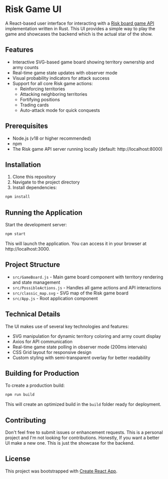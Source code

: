 # Risk Game UI

A React-based user interface for interacting with a [Risk board game API](https://github.com/Krilecy/risk-board_game-server) implementation written in Rust. This UI provides a simple way to play the game and showcases the backend which is the actual star of the show.

## Features

- Interactive SVG-based game board showing territory ownership and army counts
- Real-time game state updates with observer mode
- Visual probability indicators for attack success
- Support for all core Risk game actions:
  - Reinforcing territories
  - Attacking neighboring territories
  - Fortifying positions
  - Trading cards
  - Auto-attack mode for quick conquests

## Prerequisites

- Node.js (v18 or higher recommended)
- npm
- The Risk game API server running locally (default: http://localhost:8000)

## Installation

1. Clone this repository
2. Navigate to the project directory
3. Install dependencies:
```bash
npm install
```
## Running the Application

Start the development server:
```bash
npm start
```

This will launch the application. You can access it in your browser at http://localhost:3000.

## Project Structure

- `src/GameBoard.js` - Main game board component with territory rendering and state management
- `src/PossibleActions.js` - Handles all game actions and API interactions
- `src/classic_map.svg` - SVG map of the Risk game board
- `src/App.js` - Root application component

## Technical Details

The UI makes use of several key technologies and features:

- SVG manipulation for dynamic territory coloring and army count display
- Axios for API communication
- Real-time game state polling in observer mode (200ms intervals)
- CSS Grid layout for responsive design
- Custom styling with semi-transparent overlay for better readability

## Building for Production

To create a production build:
```bash
npm run build
```

This will create an optimized build in the `build` folder ready for deployment.

## Contributing

Don't feel free to submit issues or enhancement requests. This is a personal project and I'm not looking for contributions. Honestly, If you want a better UI make a new one. This is just the showcase for the backend.

## License

This project was bootstrapped with [Create React App](https://github.com/facebook/create-react-app).
